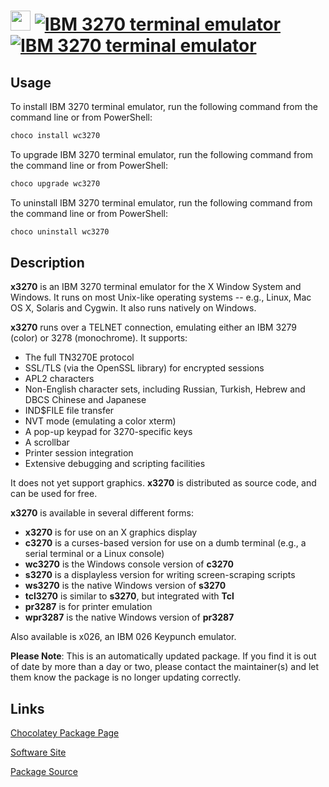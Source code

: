 ﻿# <img src="https://cdn.jsdelivr.net/gh/mkevenaar/chocolatey-packages@272cf81eb8f4d8b09d22cbd0d96c803153010f24/icons/wc3270.png" width="32" height="32"/> [![IBM 3270 terminal emulator](https://img.shields.io/chocolatey/v/wc3270.svg?label=IBM+3270+terminal+emulator)](https://chocolatey.org/packages/wc3270) [![IBM 3270 terminal emulator](https://img.shields.io/chocolatey/dt/wc3270.svg)](https://chocolatey.org/packages/wc3270)

## Usage

To install IBM 3270 terminal emulator, run the following command from the command line or from PowerShell:

```powershell
choco install wc3270
```

To upgrade IBM 3270 terminal emulator, run the following command from the command line or from PowerShell:

```powershell
choco upgrade wc3270
```

To uninstall IBM 3270 terminal emulator, run the following command from the command line or from PowerShell:

```powershell
choco uninstall wc3270
```

## Description

**x3270** is an IBM 3270 terminal emulator for the X Window System and Windows. It runs on most Unix-like operating systems -- e.g., Linux, Mac OS X, Solaris and Cygwin. It also runs natively on Windows.

**x3270** runs over a TELNET connection, emulating either an IBM 3279 (color) or 3278 (monochrome). It supports:

- The full TN3270E protocol
- SSL/TLS (via the OpenSSL library) for encrypted sessions
- APL2 characters
- Non-English character sets, including Russian, Turkish, Hebrew and DBCS Chinese and Japanese
- IND$FILE file transfer
- NVT mode (emulating a color xterm)
- A pop-up keypad for 3270-specific keys
- A scrollbar
- Printer session integration
- Extensive debugging and scripting facilities

It does not yet support graphics. **x3270** is distributed as source code, and can be used for free.

**x3270** is available in several different forms:

- **x3270** is for use on an X graphics display
- **c3270** is a curses-based version for use on a dumb terminal (e.g., a serial terminal or a Linux console)
- **wc3270** is the Windows console version of **c3270**
- **s3270** is a displayless version for writing screen-scraping scripts
- **ws3270** is the native Windows version of **s3270**
- **tcl3270** is similar to **s3270**, but integrated with **Tcl**
- **pr3287** is for printer emulation
- **wpr3287** is the native Windows version of **pr3287**

Also available is x026, an IBM 026 Keypunch emulator.

**Please Note**: This is an automatically updated package. If you find it is
out of date by more than a day or two, please contact the maintainer(s) and
let them know the package is no longer updating correctly.


## Links

[Chocolatey Package Page](https://chocolatey.org/packages/wc3270)

[Software Site](http://x3270.bgp.nu/)

[Package Source](https://github.com/mkevenaar/chocolatey-packages/tree/master/automatic/wc3270)

